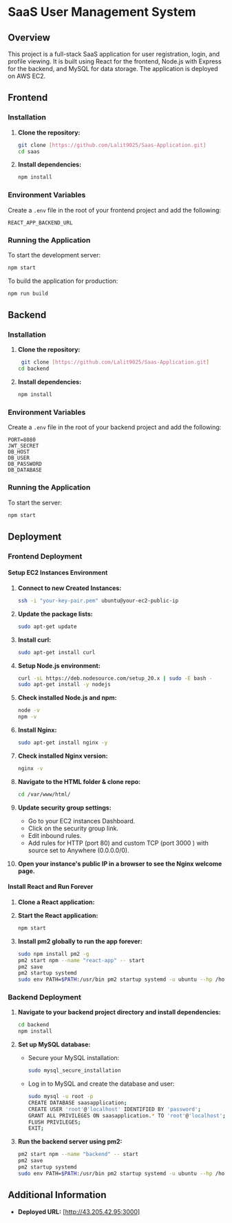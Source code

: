 # SaaS User Management System

## Overview

This project is a full-stack SaaS application for user registration, login, and profile viewing. It is built using React for the frontend, Node.js with Express for the backend, and MySQL for data storage. The application is deployed on AWS EC2.

## Frontend

### Installation

1. **Clone the repository:**

   ```bash
   git clone [https://github.com/Lalit9025/Saas-Application.git]
   cd saas
   ```

2. **Install dependencies:**

   ```bash
   npm install
   ```

### Environment Variables

Create a `.env` file in the root of your frontend project and add the following:

```
REACT_APP_BACKEND_URL
```

### Running the Application

To start the development server:

```bash
npm start
```

To build the application for production:

```bash
npm run build
```
## Backend

### Installation

1. **Clone the repository:**

   ```bash
    git clone [https://github.com/Lalit9025/Saas-Application.git]
   cd backend
   ```

2. **Install dependencies:**

   ```bash
   npm install
   ```

### Environment Variables

Create a `.env` file in the root of your backend project and add the following:

```
PORT=8080
JWT_SECRET
DB_HOST
DB_USER
DB_PASSWORD
DB_DATABASE
```

### Running the Application

To start the server:

```bash
npm start
```

## Deployment

### Frontend Deployment

#### Setup EC2 Instances Environment

1. **Connect to new Created Instances:**

   ```bash
   ssh -i "your-key-pair.pem" ubuntu@your-ec2-public-ip
   ```

2. **Update the package lists:**

   ```bash
   sudo apt-get update
   ```

3. **Install curl:**

   ```bash
   sudo apt-get install curl
   ```

4. **Setup Node.js environment:**

   ```bash
   curl -sL https://deb.nodesource.com/setup_20.x | sudo -E bash -
   sudo apt-get install -y nodejs
   ```

5. **Check installed Node.js and npm:**

   ```bash
   node -v
   npm -v
   ```

6. **Install Nginx:**

   ```bash
   sudo apt-get install nginx -y
   ```

7. **Check installed Nginx version:**

   ```bash
   nginx -v
   ```

8. **Navigate to the HTML folder & clone repo:**

   ```bash
   cd /var/www/html/
   ```

9. **Update security group settings:**

   - Go to your EC2 instances Dashboard.
   - Click on the security group link.
   - Edit inbound rules.
   - Add rules for HTTP (port 80) and custom TCP (port 3000 ) with source set to Anywhere (0.0.0.0/0).

10. **Open your instance's public IP in a browser to see the Nginx welcome page.**

#### Install React and Run Forever

1. **Clone a React application:**
   
2. **Start the React application:**

   ```bash
   npm start
   ```

3. **Install pm2 globally to run the app forever:**

   ```bash
   sudo npm install pm2 -g
   pm2 start npm --name "react-app" -- start
   pm2 save
   pm2 startup systemd
   sudo env PATH=$PATH:/usr/bin pm2 startup systemd -u ubuntu --hp /home/ubuntu
   ```

### Backend Deployment

1. **Navigate to your backend project directory and install dependencies:**

   ```bash
   cd backend
   npm install
   ```

2. **Set up MySQL database:**

   - Secure your MySQL installation:

     ```bash
     sudo mysql_secure_installation
     ```

   - Log in to MySQL and create the database and user:

     ```bash
     sudo mysql -u root -p
     CREATE DATABASE saasapplication;
     CREATE USER 'root'@'localhost' IDENTIFIED BY 'password';
     GRANT ALL PRIVILEGES ON saasapplication.* TO 'root'@'localhost';
     FLUSH PRIVILEGES;
     EXIT;
     ```

3. **Run the backend server using pm2:**

   ```bash
   pm2 start npm --name "backend" -- start
   pm2 save
   pm2 startup systemd
   sudo env PATH=$PATH:/usr/bin pm2 startup systemd -u ubuntu --hp /home/ubuntu
   ```

## Additional Information

- **Deployed URL:** [http://43.205.42.95:3000]

